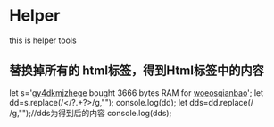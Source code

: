 # Helper
this is helper tools

## 替换掉所有的 html标签，得到Html标签中的内容
let s='<a href="/account/gy4dkmjzhege">gy4dkmjzhege</a> bought <span class="white--text">3666 bytes</span> RAM for <a href="/account/woeosqianbao">woeosqianbao</a>';
 let dd=s.replace(/<\/?.+?>/g,"");
 console.log(dd);
 let dds=dd.replace(/ /g,"");//dds为得到后的内容
 console.log(dds);
